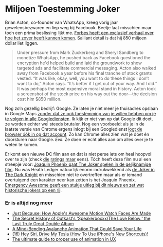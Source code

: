 # Miljoen Toestemming Joker

Brian Acton, co-founder van WhatsApp, kreeg vorig jaar gewetensbezwaren en liep weg bij Facebook. Beetje laat misschien maar toch een prima beslissing lijkt me. [Forbes heeft een exclusief verhaal over hoe het zover heeft kunnen komen](https://www.forbes.com/sites/parmyolson/2018/09/26/exclusive-whatsapp-cofounder-brian-acton-gives-the-inside-story-on-deletefacebook-and-why-he-left-850-million-behind/). Saillant detail is dat hij 850 miljoen dollar liet liggen.

> Under pressure from Mark Zuckerberg and Sheryl Sandberg to monetize WhatsApp, he pushed back as Facebook questioned the encryption he'd helped build and laid the groundwork to show targeted ads and facilitate commercial messaging. Acton also walked away from Facebook a year before his final tranche of stock grants vested. “It was like, okay, well, you want to do these things I don’t want to do,” Acton says. “It’s better if I get out of your way. And I did.” It was perhaps the most expensive moral stand in history. Acton took a screenshot of the stock price on his way out the door—the decision cost him $850 million.

Nog zo’n gezellig bedrijf: Google. Ze laten je niet meer je thuisadres opslaan in Google Maps [zonder dat ze ook toestemming van je willen hebben om je te volgen in alle Googlediensten](https://twitter.com/jonathanmayer/status/1044300922149588993). Ik kijk er niet van op dat Google dit doet, ze worden echter wel steeds brutaler. Nog een voorbeeld: als je in de laatste versie van Chrome ergens inlogt bij een Googledienst [logt de browser óók in op dat account](https://blog.cryptographyengineering.com/2018/09/23/why-im-leaving-chrome/). Zo kan Chrome alles zien wat je doet én doorsturen naar Google. _Evil_. Ze doen er echt alles aan om alles over je te weten te komen.

Er komt een nieuwe DC film aan en dat is niet perse iets om heel hoopvol over te zijn (check [die](https://www.imdb.com/title/tt0770828/) [ratings](https://www.imdb.com/title/tt2975590/) [maar](https://www.imdb.com/title/tt0974015/) eens). Tóch heeft deze film nu al een streepje voor: [Joaquin Phoenix gaat The Joker spelen in de gelijknamige film](https://www.imdb.com/title/tt7286456/mediaindex). Nu was Heath Ledger natuurlijk enorm indrukwekkend als [de Joker in The Dark Knight](https://en.wikipedia.org/wiki/Joker_(The_Dark_Knight)) en misschien niet te overtreffen maar als er iemand overtuigend een karakter neer kan zetten is het Joaquin Phoenix. [Emergency Awesome geeft een stukje uitleg bij dit nieuws en zet wat historische jokers op een rij](https://www.youtube.com/watch?v=qt3bkSpMMp4).

### Er is altijd nog meer

- [Just Because: How Apple's Awesome Motion Watch Faces Are Made](https://www.hodinkee.com/articles/apple-motion-watch-faces-behind-the-scenes)
- [The Secret History of Outkast's 'Speakerboxxx/The Love Below:' the Last Truly Great Double Album](http://www.okayplayer.com/music/making-of-outkast-speakerboxxx-the-love-below.html)
- [A Mind-Bending Avalanche Animation That Could Save Your Life](https://www.wired.com/story/a-mind-bending-avalanche-animation/)
- [(16) Hey Siri, Drive My Tesla (How To Use iPhone's New Shortcuts)!](https://www.youtube.com/watch?v=jZc8qMNiONo)
- [The ultimate guide to proper use of animation in UX](https://uxdesign.cc/the-ultimate-guide-to-proper-use-of-animation-in-ux-10bd98614fa9)

